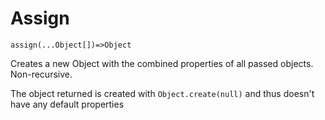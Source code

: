 # Assign

`assign(...Object[])=>Object`

Creates a new Object with the combined properties of all passed objects. Non-recursive.

The object returned is created with `Object.create(null)` and thus doesn't have any default properties 